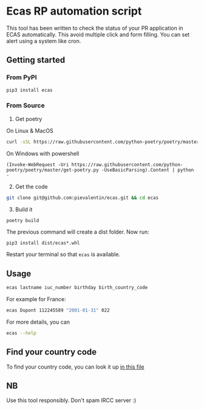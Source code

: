 # Ecas RP automation script
This tool has been written to check the status of your PR application in ECAS automatically. This avoid multiple click and form filling. You can set alert using a system like cron.

## Getting started
### From PyPI
```bash
pip3 install ecas
```
### From Source
1. Get poetry

On Linux & MacOS
```bash
curl -sSL https://raw.githubusercontent.com/python-poetry/poetry/master/get-poetry.py | python -
```
On Windows with powershell
```
(Invoke-WebRequest -Uri https://raw.githubusercontent.com/python-poetry/poetry/master/get-poetry.py -UseBasicParsing).Content | python -
```
2. Get the code
```bash
git clone git@github.com:pievalentin/ecas.git && cd ecas
```
3. Build it
```bash
poetry build
```
The previous command will create a dist folder. Now run:
```
pip3 install dist/ecas*.whl
```
Restart your terminal so that `ecas` is available.
## Usage

```bash
ecas lastname iuc_number birthday birth_country_code
```

For example for France:
```bash
ecas Dupont 112245589 "2001-01-31" 022
```

For more details, you can
```bash
ecas --help
```
## Find your country code

To find your country code, you can look it up [in this file](/country_code.csv)

## NB
Use this tool responsibly. Don't spam IRCC server :)
